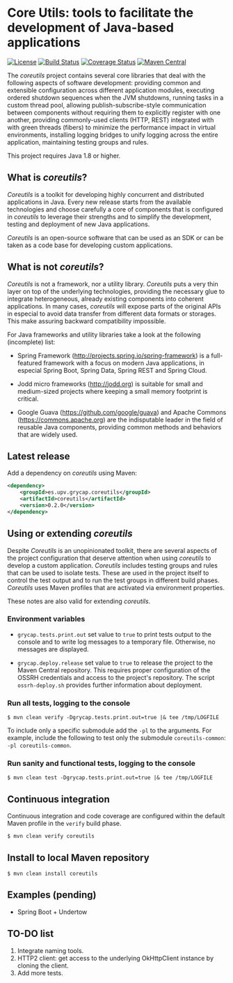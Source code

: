 # Core Utils: tools to facilitate the development of Java-based applications

[![License](https://img.shields.io/badge/license-Apache%202.0-blue.svg)](https://github.com/grycap/coreutils/blob/master/LICENSE)
[![Build Status](https://api.travis-ci.org/grycap/coreutils.svg)](https://travis-ci.org/grycap/coreutils/builds)
[![Coverage Status](https://coveralls.io/repos/grycap/coreutils/badge.svg?branch=master&service=github)](https://coveralls.io/github/grycap/coreutils?branch=master)
[![Maven Central](https://maven-badges.herokuapp.com/maven-central/es.upv.grycap.coreutils/coreutils/badge.svg)](https://maven-badges.herokuapp.com/maven-central/es.upv.grycap.coreutils/coreutils)

The _coreutils_ project contains several core libraries that deal with the following aspects of software development: providing common and extensible configuration across different application modules, executing ordered shutdown sequences when the JVM shutdowns, running tasks in a custom thread pool, allowing publish-subscribe-style communication between components without requiring them to explicitly register with one another, providing commonly-used clients (HTTP, REST) integrated with with green threads (fibers) to minimize the performance impact in virtual environments, installing logging bridges to unify logging across the entire application, maintaining testing groups and rules.

This project requires Java 1.8 or higher.

## What is _coreutils_?

_Coreutils_ is a toolkit for developing highly concurrent and distributed applications in Java. Every new release starts from the available technologies and choose carefully a core of components that is configured in _coreutils_ to leverage their strengths and to simplify the development, testing and deployment of new Java applications.

_Coreutils_ is an open-source software that can be used as an SDK or can be taken as a code base for developing custom applications.

## What is not _coreutils_?

_Coreutils_ is not a framework, nor a utility library. _Coreutils_ puts a very thin layer on top of the underlying technologies, providing the necessary glue to integrate heterogeneous, already existing components into coherent applications. In many cases, _coreutils_ will expose parts of the original APIs in especial to avoid data transfer from different data formats or storages. This make assuring backward compatibility impossible.

For Java frameworks and utility libraries take a look at the following (incomplete) list:

* Spring Framework (http://projects.spring.io/spring-framework) is a full-featured framework with a focus on modern Java applications, in especial Spring Boot, Spring Data, Spring REST and Spring Cloud.

* Jodd micro frameworks (http://jodd.org) is suitable for small and medium-sized projects where keeping a small memory footprint is critical.

* Google Guava (https://github.com/google/guava) and Apache Commons (https://commons.apache.org) are the indisputable leader in the field of reusable Java components, providing common methods and behaviors that are widely used.

## Latest release

Add a dependency on _coreutils_ using Maven:

```xml
<dependency>
    <groupId>es.upv.grycap.coreutils</groupId>
    <artifactId>coreutils</artifactId>
    <version>0.2.0</version>
</dependency>
```

## Using or extending _coreutils_

Despite _Coreutils_ is an unopinionated toolkit, there are several aspects of the project configuration that deserve attention when using _coreutils_ to develop a custom application. _Coreutils_ includes testing groups and rules that can be used to isolate tests. These are used in the project itself to control the test output and to run the test groups in different build phases. _Coreutils_ uses Maven profiles that are activated via environment properties.

These notes are also valid for extending _coreutils_. 

### Environment variables

* ``grycap.tests.print.out`` set value to ``true`` to print tests output to the console and to write log messages to a temporary file. Otherwise, no messages are displayed.

* ``grycap.deploy.release`` set value to ``true`` to release the project to the Maven Central repository. This requires proper configuration of the OSSRH credentials and access to the project's repository. The script ``ossrh-deploy.sh`` provides further information about deployment.

### Run all tests, logging to the console

``$ mvn clean verify -Dgrycap.tests.print.out=true |& tee /tmp/LOGFILE``

To include only a specific submodule add the ``-pl`` to the arguments. For example, include the following to test only the submodule ``coreutils-common``: ``-pl coreutils-common``.

### Run sanity and functional tests, logging to the console

``$ mvn clean test -Dgrycap.tests.print.out=true |& tee /tmp/LOGFILE``

## Continuous integration

Continuous integration and code coverage are configured within the default Maven profile in the ``verify`` build phase.

``$ mvn clean verify coreutils``

## Install to local Maven repository

``$ mvn clean install coreutils``

## Examples (pending)

* Spring Boot + Undertow

## TO-DO list

1. Integrate naming tools.
2. HTTP2 client: get access to the underlying OkHttpClient instance by cloning the client.
3. Add more tests.